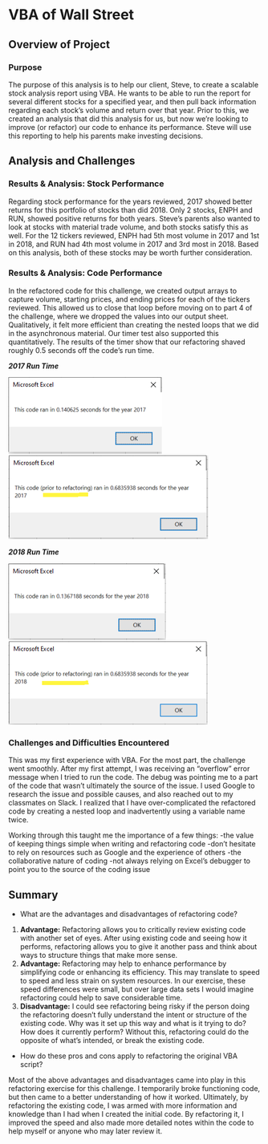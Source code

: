 # VBA of Wall Street

## Overview of Project

### Purpose

The purpose of this analysis is to help our client, Steve, to create a scalable stock analysis report using VBA. He wants to be able to run the report for several different stocks for a specified year, and then pull back information regarding each stock’s volume and return over that year. Prior to this, we created an analysis that did this analysis for us, but now we’re looking to improve (or refactor) our code to enhance its performance. Steve will use this reporting to help his parents make investing decisions.

## Analysis and Challenges

### Results & Analysis: Stock Performance

Regarding stock performance for the years reviewed, 2017 showed better returns for this portfolio of stocks than did 2018. Only 2 stocks, ENPH and RUN, showed positive returns for both years. Steve’s parents also wanted to look at stocks with material trade volume, and both stocks satisfy this as well. For the 12 tickers reviewed, ENPH had 5th most volume in 2017 and 1st in 2018, and RUN had 4th most volume in 2017 and 3rd most in 2018. Based on this analysis, both of these stocks may be worth further consideration.

### Results & Analysis: Code Performance

In the refactored code for this challenge, we created output arrays to capture volume, starting prices, and ending prices for each of the tickers reviewed. This allowed us to close that loop before moving on to part 4 of the challenge, where we dropped the values into our output sheet. Qualitatively, it felt more efficient than creating the nested loops that we did in the asynchronous material. Our timer test also supported this quantitatively. The results of the timer show that our refactoring shaved roughly 0.5 seconds off the code’s run time.

***2017 Run Time***

![2017 Refactored Run Time](/Resources/VBA_Challenge_2017.PNG)
![2017 Old Run Time](/Resources/VBA_Challenge_2017_old.PNG)

***2018 Run Time***

![2018 Refactored Run Time](/Resources/VBA_Challenge_2018.PNG)
![2018 Old Run Time](/Resources/VBA_Challenge_2018_old.PNG)

### Challenges and Difficulties Encountered

This was my first experience with VBA. For the most part, the challenge went smoothly. After my first attempt, I was receiving an “overflow” error message when I tried to run the code. The debug was pointing me to a part of the code that wasn’t ultimately the source of the issue. I used Google to research the issue and possible causes, and also reached out to my classmates on Slack. I realized that I have over-complicated the refactored code by creating a nested loop and inadvertently using a variable name twice.

Working through this taught me the importance of a few things:
-the value of keeping things simple when writing and refactoring code
-don’t hesitate to rely on resources such as Google and the experience of others
-the collaborative nature of coding
-not always relying on Excel’s debugger to point you to the source of the coding issue

## Summary

- What are the advantages and disadvantages of refactoring code?

1. **Advantage:** Refactoring allows you to critically review existing code with another set of eyes. After using existing code and seeing how it performs, refactoring allows you to give it another pass and think about ways to structure things that make more sense.
2. **Advantage:** Refactoring may help to enhance performance by simplifying code or enhancing its efficiency. This may translate to speed to speed and less strain on system resources. In our exercise, these speed differences were small, but over large data sets I would imagine refactoring could help to save considerable time.
3. **Disadvantage:** I could see refactoring being risky if the person doing the refactoring doesn’t fully understand the intent or structure of the existing code. Why was it set up this way and what is it trying to do? How does it currently perform? Without this, refactoring could do the opposite of what’s intended, or break the existing code.

- How do these pros and cons apply to refactoring the original VBA script?

Most of the above advantages and disadvantages came into play in this refactoring exercise for this challenge. I temporarily broke functioning code, but then came to a better understanding of how it worked. Ultimately, by refactoring the existing code, I was armed with more information and knowledge than I had when I created the initial code. By refactoring it, I improved the speed and also made more detailed notes within the code to help myself or anyone who may later review it.
